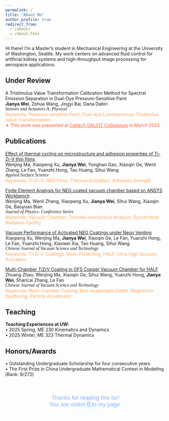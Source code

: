 ```yaml
---
permalink: /
title: "About Me"
author_profile: true
redirect_from: 
  - /about/
  - /about.html
---
```

Hi there! I’m a Master’s student in Mechanical Engineering at the University of Washington, Seattle. My work centers on advanced fluid control for artificial kidney systems and high-throughput image processing for aerospace applications.

Under Review
------
A Tristimulus Value Transformation Calibration Method for Spectral Emission Separation in Dual-Dye Pressure-Sensitive Paint  
**Jianya Wei**, Zehua Wang, Jingyi Bai, Dana Dabiri  
<span style="font-family: 'Times New Roman', serif; font-style: italic;">
Sensors and Actuators A: Physical  
</span>
<span style="color: #FFA559;">
Keywords: Pressure-sensitive Paint, Dual-dye Luminescence, Tristimulus Value Transformation  
</span>
<span style="color:#FF5733;">✦ This work was presented at <a href="https://www.caltech.edu/campus-life-events/calendar/galcit-colloquium-378" style="color:#FF5733;">Caltech GALCIT Colloquium</a> in March 2025.  </span>

Publications
------
<span style="color: #40E0D0;">[Effect of thermal cycling on microstructure and adhesion properties of Ti-Zr-V thin films](https://www.sciencedirect.com/science/article/abs/pii/S0169433223029197)  </span><br>
Wenjing Ma, Xiaopeng Xu, **Jianya Wei**, Yonghao Gao, Xiaoqin Ge, Wenli Zhang, Le Fan, Yuanzhi Hong, Tao Huang, Sihui Wang  
<span style="font-family: 'Times New Roman', serif; font-style: italic;">
Applied Surface Science  
</span>
<span style="color: #FFA559;">
Keywords: Ti-Zr-V, NEG Films, Thermal Activation, Adhesion Strength  
</span>

<span style="color: #40E0D0;">[Finite Element Analysis for NEG coated vacuum chamber based on ANSYS Workbench](https://iopscience.iop.org/article/10.1088/1742-6596/2687/8/082025)  </span><br>
Wenjing Ma, Wenli Zhang, Xiaopeng Xu, **Jianya Wei**, Sihui Wang, Xiaoqin Ge, Baoyuan Bian  
<span style="font-family: 'Times New Roman', serif; font-style: italic;">
Journal of Physics: Conference Series  
</span>
<span style="color: #FFA559;">
Keywords: Vacuum Chamber, Thermal-mechanical Analysis, Synchrotron Radiation Facility  
</span>

<span style="color: #40E0D0;">[Vacuum Performance of Activated NEG Coatings under Neon Venting](http://cjvst.cvs.org.cn/en/article/doi/10.13922/j.cnki.cjvst.202305002)  </span><br>
Xiaopeng Xu, Wenjing Ma, **Jianya Wei**, Xiaoqin Ge, Le Fan, Yuanzhi Hong, Le Fan, Yuanzhi Hong, Xiaowei Xia, Tao Huang, Sihui Wang  
<span style="font-family: 'Times New Roman', serif; font-style: italic;">
Chinese Journal of Vacuum Science and Technology  
</span>
<span style="color: #FFA559;">
Keywords: Ti-Zr-V Coatings, Neon Protecting, HALF, Ultra-high Vacuum, Activation  
</span>

<span style="color: #40E0D0;">[Multi-Chamber TiZrV Coating in OFS Copper Vacuum Chamber for HALF](https://www.cpsjournals.cn/article/doi/10.13922/j.cnki.cjvst.202207022?viewType=HTML)  </span><br>
Zhuang Zhao, Wenjing Ma, Xiaoqin Ge, Sihui Wang, Yuanzhi Hong, **Jianya Wei**, Shancai Zhang, Le Fan  
<span style="font-family: 'Times New Roman', serif; font-style: italic;">
Chinese Journal of Vacuum Science and Technology  
</span>
<span style="color: #FFA559;">
Keywords: Multi-chamber Coating, Non-evaporable Getter, Magnetron Sputtering, Particle Accelerator  
</span>

Teaching
------
**Teaching Experiences at UW:**  
• 2025 Spring, ME 230 Kinematics and Dynamics  
• 2025 Winter, ME 323 Thermal Dynamics  

Honors/Awards
------
• Outstanding Undergraduate Scholarship for four consecutive years  
• The First Prize in China Undergraduate Mathematical Contest in Modeling (Rank: 9/272)

<br>

<head>
  <link href="https://fonts.googleapis.com/css2?family=Orbitron:wght@500&display=swap" rel="stylesheet">
  <style>
    .footer-counter {
      font-family: 'Orbitron', sans-serif;
      font-size: 18px;
      text-align: center;
      color: #8ab4ff;
      margin: 24px 0 8px;
    }

    .footer-note {
      font-size: 14px;
      text-align: center;
      color: #999;
      margin-top: 4px;
    }

    .footer-counter .glow {
      animation: neon-cycle 6s ease-in-out infinite;
    }

    @keyframes neon-cycle {
      0% {
        color: #8ab4ff;
        text-shadow: 0 0 12px rgba(138, 180, 255, 0.9),
                     0 0 24px rgba(0, 200, 255, 0.8),
                     0 0 36px rgba(0, 200, 255, 0.6);
      }
      33% {
        color: #b388ff;
        text-shadow: 0 0 12px rgba(179, 136, 255, 0.9),
                     0 0 24px rgba(162, 0, 255, 0.8),
                     0 0 36px rgba(162, 0, 255, 0.6);
      }
      66% {
        color: #00f5d4;
        text-shadow: 0 0 12px rgba(0, 245, 212, 0.9),
                     0 0 24px rgba(0, 180, 255, 0.8),
                     0 0 36px rgba(0, 180, 255, 0.6);
      }
      100% {
        color: #8ab4ff;
        text-shadow: 0 0 12px rgba(138, 180, 255, 0.9),
                     0 0 24px rgba(0, 200, 255, 0.8),
                     0 0 36px rgba(0, 200, 255, 0.6);
      }
    }

    @media (prefers-color-scheme: dark) {
      .footer-counter { color: #b388ff; }
    }

    @media (prefers-reduced-motion: reduce) {
      .footer-counter .glow { animation: none; }
    }
  </style>
</head>
<body>
  <p class="footer-counter">
    Thanks for reading this far!<br> 
    You are visitor
    <span id="busuanzi_value_site_pv" class="glow">0</span>
    to my page.
  </p>

  <!-- 新增提示行 -->
  <p id="api-status" class="footer-note" style="display:none;">
    (´･ω･`) The counter shows 0, API might be down.
  </p>

  <!-- 不蒜子统计 -->
  <script src="//busuanzi.ibruce.info/busuanzi/2.3/busuanzi.pure.mini.js"></script>
  <script>
    // 检查值是否为 0，如果是则显示提示
    setTimeout(() => {
      const el = document.getElementById('busuanzi_value_site_pv');
      const note = document.getElementById('api-status');
      if (el && el.textContent.trim() === "0") {
        note.style.display = "block";
      }
    }, 3000); // 等待3秒，给API加载时间
  </script>
</body>
